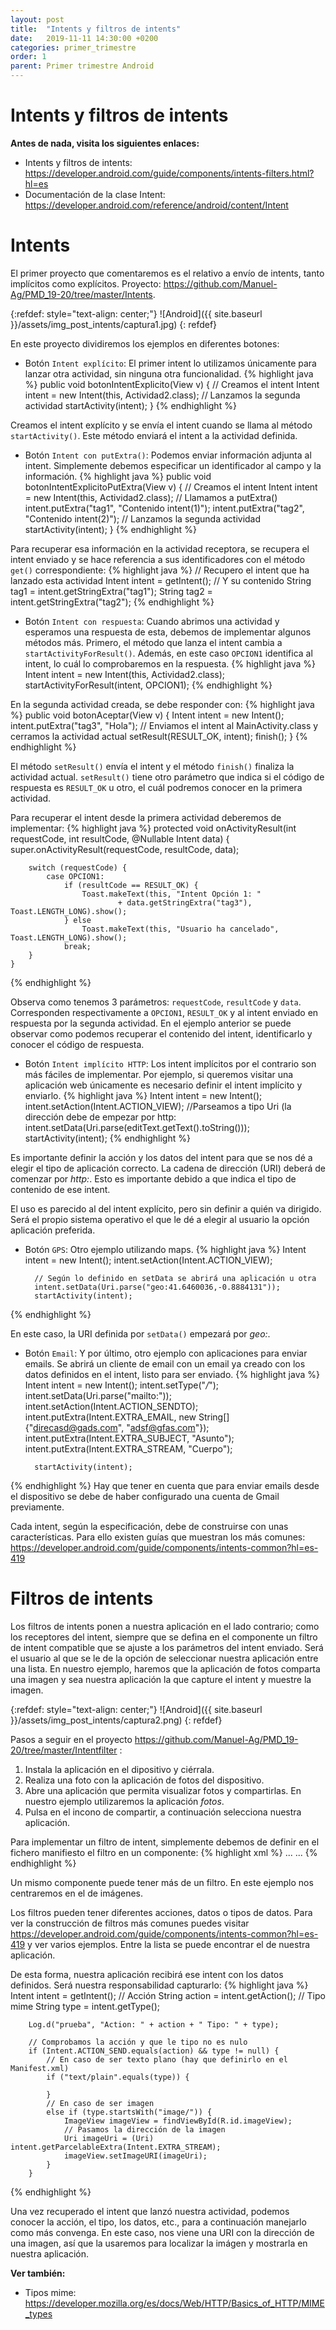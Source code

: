 ```yaml
---
layout: post
title:  "Intents y filtros de intents"
date:   2019-11-11 14:30:00 +0200
categories: primer_trimestre
order: 1
parent: Primer trimestre Android
---
```


# Intents y filtros de intents

**Antes de nada, visita los siguientes enlaces:**
* Intents y filtros de intents: <https://developer.android.com/guide/components/intents-filters.html?hl=es>
* Documentación de la clase Intent: <https://developer.android.com/reference/android/content/Intent>


# Intents

El primer proyecto que comentaremos es el relativo a envío de intents, tanto implícitos como explícitos. Proyecto: <https://github.com/Manuel-Ag/PMD_19-20/tree/master/Intents>. 

{:refdef: style="text-align: center;"}
![Android]({{ site.baseurl }}/assets/img_post_intents/captura1.jpg)
{: refdef}

En este proyecto dividiremos los ejemplos en diferentes botones:

* Botón `Intent explícito`: El primer intent lo utilizamos únicamente para lanzar otra actividad, sin ninguna otra funcionalidad.
{% highlight java %}
    public void botonIntentExplicito(View v) {
        // Creamos el intent
        Intent intent = new Intent(this, Actividad2.class);
        // Lanzamos la segunda actividad
        startActivity(intent);
    }
{% endhighlight %}

Creamos el intent explícito y se envía el intent cuando se llama al método `startActivity()`. Este método enviará el intent a la actividad definida.

* Botón `Intent con putExtra()`: Podemos enviar información adjunta al intent. Simplemente debemos especificar un identificador al campo y la información.
{% highlight java %}
    public void botonIntentExplicitoPutExtra(View v) {
        // Creamos el intent
        Intent intent = new Intent(this, Actividad2.class);
        // Llamamos a putExtra()
        intent.putExtra("tag1", "Contenido intent(1)");
        intent.putExtra("tag2", "Contenido intent(2)");
        // Lanzamos la segunda actividad
        startActivity(intent);
    }
{% endhighlight %}

Para recuperar esa información en la actividad receptora, se recupera el intent enviado y se hace referencia a sus identificadores con el método `get()` correspondiente:
{% highlight java %}
        // Recupero el intent que ha lanzado esta actividad
        Intent intent = getIntent();
        // Y su contenido
        String tag1 = intent.getStringExtra("tag1");
        String tag2 = intent.getStringExtra("tag2");
{% endhighlight %}

* Botón `Intent con respuesta`: Cuando abrimos una actividad y esperamos una respuesta de esta, debemos de implementar algunos métodos más. Primero, el método que lanza el intent cambia a `startActivityForResult()`. Además, en este caso `OPCION1` identifica al intent, lo cuál lo comprobaremos en la respuesta.
{% highlight java %}
        Intent intent = new Intent(this, Actividad2.class);
        startActivityForResult(intent, OPCION1);
{% endhighlight %}

En la segunda actividad creada, se debe responder con:
{% highlight java %}
    public void botonAceptar(View v) {
        Intent intent = new Intent();
        intent.putExtra("tag3", "Hola");
        // Enviamos el intent al MainActivity.class y cerramos la actividad actual
        setResult(RESULT_OK, intent);
        finish();
    }
{% endhighlight %}

El método `setResult()` envía el intent y el método `finish()` finaliza la actividad actual. `setResult()` tiene otro parámetro que indica si el código de respuesta es `RESULT_OK` u otro, el cuál podremos conocer en la primera actividad.

Para recuperar el intent desde la primera actividad deberemos de implementar:
{% highlight java %}
    protected void onActivityResult(int requestCode, int resultCode, @Nullable Intent data) {
        super.onActivityResult(requestCode, resultCode, data);

        switch (requestCode) {
            case OPCION1:
                if (resultCode == RESULT_OK) {
                    Toast.makeText(this, "Intent Opción 1: "
                            + data.getStringExtra("tag3"), Toast.LENGTH_LONG).show();
                } else
                    Toast.makeText(this, "Usuario ha cancelado", Toast.LENGTH_LONG).show();
                break;
        }
    }
{% endhighlight %}

Observa como tenemos 3 parámetros: `requestCode`, `resultCode` y `data`. Corresponden respectivamente a `OPCION1`, `RESULT_OK` y al intent enviado en respuesta por la segunda actividad. En el ejemplo anterior se puede observar como podemos recuperar el contenido del intent, identificarlo y conocer el código de respuesta.

* Botón `Intent implícito HTTP`: Los intent implícitos por el contrario son más fáciles de implementar. Por ejemplo, si queremos visitar una aplicación web únicamente es necesario definir el intent implícito y enviarlo.
{% highlight java %}
        Intent intent = new Intent();
        intent.setAction(Intent.ACTION_VIEW);
        //Parseamos a tipo Uri (la dirección debe de empezar por http:
        intent.setData(Uri.parse(editText.getText().toString()));
        startActivity(intent);
{% endhighlight %}

Es importante definir la acción y los datos del intent para que se nos dé a elegir el tipo de aplicación correcto. La cadena de dirección (URI) deberá de comenzar por *http:*. Esto es importante debido a que indica el tipo de contenido de ese intent.

El uso es parecido al del intent explícito, pero sin definir a quién va dirigido. Será el propio sistema operativo el que le dé a elegir al usuario la opción aplicación preferida. 

* Botón `GPS`: Otro ejemplo utilizando maps.
{% highlight java %}
        Intent intent = new Intent();
        intent.setAction(Intent.ACTION_VIEW);

        // Según lo definido en setData se abrirá una aplicación u otra
        intent.setData(Uri.parse("geo:41.6460036,-0.8884131"));
        startActivity(intent);
{% endhighlight %}

En este caso, la URI definida por `setData()` empezará por *geo:*.

* Botón `Email`: Y por último, otro ejemplo con aplicaciones para enviar emails. Se abrirá un cliente de email con un email ya creado con los datos definidos en el intent, listo para ser enviado.
{% highlight java %}
        Intent intent = new Intent();
        intent.setType("*/*");
        intent.setData(Uri.parse("mailto:"));
        intent.setAction(Intent.ACTION_SENDTO);
        intent.putExtra(Intent.EXTRA_EMAIL, new String[]{"direcasd@gads.com", "adsf@gfas.com"});
        intent.putExtra(Intent.EXTRA_SUBJECT, "Asunto");
        intent.putExtra(Intent.EXTRA_STREAM, "Cuerpo");

        startActivity(intent);
{% endhighlight %}
Hay que tener en cuenta que para enviar emails desde el dispositivo se debe de haber configurado una cuenta de Gmail previamente.


Cada intent, según la especificación, debe de construirse con unas características. Para ello existen guías que muestran los más comunes: <https://developer.android.com/guide/components/intents-common?hl=es-419>


# Filtros de intents

Los filtros de intents ponen a nuestra aplicación en el lado contrario; como los receptores del intent, siempre que se defina en el componente un filtro de intent compatible que se ajuste a los parámetros del intent enviado. Será el usuario al que se le de la opción de seleccionar nuestra aplicación entre una lista. En nuestro ejemplo, haremos que la aplicación de fotos comparta una imagen y sea nuestra aplicación la que capture el intent y muestre la imagen.

{:refdef: style="text-align: center;"}
![Android]({{ site.baseurl }}/assets/img_post_intents/captura2.png)
{: refdef}

Pasos a seguir en el proyecto <https://github.com/Manuel-Ag/PMD_19-20/tree/master/Intentfilter> :

1. Instala la aplicación en el dipositivo y ciérrala.
2. Realiza una foto con la aplicación de fotos del dispositivo.
3. Abre una aplicación que permita visualizar fotos y compartirlas. En nuestro ejemplo utilizaremos la aplicación *fotos*.
4. Pulsa en el incono de compartir, a continuación selecciona nuestra aplicación. 

Para implementar un filtro de intent, simplemente debemos de definir en el fichero manifiesto el filtro en un componente:
{% highlight xml %}
        <activity android:name=".MainActivity">
	    ...
            <intent-filter>
                <action android:name="android.intent.action.SEND" />
                <category android:name="android.intent.category.DEFAULT" />
                <data android:mimeType="image/*" />
            </intent-filter>
 	    ...
        </activity>
{% endhighlight %}

Un mismo componente puede tener más de un filtro. En este ejemplo nos centraremos en el de imágenes.

Los filtros pueden tener diferentes acciones, datos o tipos de datos. Para ver la construcción de filtros más comunes puedes visitar <https://developer.android.com/guide/components/intents-common?hl=es-419> y ver varios ejemplos. Entre la lista se puede encontrar el de nuestra aplicación.

De esta forma, nuestra aplicación recibirá ese intent con los datos definidos. Será nuestra responsabilidad capturarlo:
{% highlight java %}
        Intent intent = getIntent();
        // Acción
        String action = intent.getAction();
        // Tipo mime
        String type = intent.getType();

        Log.d("prueba", "Action: " + action + " Tipo: " + type);

        // Comprobamos la acción y que le tipo no es nulo
        if (Intent.ACTION_SEND.equals(action) && type != null) {
            // En caso de ser texto plano (hay que definirlo en el Manifest.xml)
            if ("text/plain".equals(type)) {

            }
            // En caso de ser imagen
            else if (type.startsWith("image/")) {
                ImageView imageView = findViewById(R.id.imageView);
                // Pasamos la dirección de la imagen
                Uri imageUri = (Uri) intent.getParcelableExtra(Intent.EXTRA_STREAM);
                imageView.setImageURI(imageUri);
            }
        }
{% endhighlight %}

Una vez recuperado el intent que lanzó nuestra actividad, podemos conocer la acción, el tipo, los datos, etc., para a continuación manejarlo como más convenga. En este caso, nos viene una URI con la dirección de una imagen, así que la usaremos para localizar la imágen y mostrarla en nuestra aplicación.



**Ver también:**
* Tipos mime: <https://developer.mozilla.org/es/docs/Web/HTTP/Basics_of_HTTP/MIME_types>







